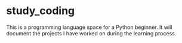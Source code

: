 # study_coding
This is a programming language space for a Python beginner.
It will document the projects I have worked on during the learning process.
